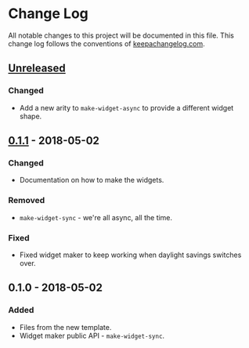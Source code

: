 # Change Log
All notable changes to this project will be documented in this file. This change log follows the conventions of [keepachangelog.com](http://keepachangelog.com/).

## [Unreleased]
### Changed
- Add a new arity to `make-widget-async` to provide a different widget shape.

## [0.1.1] - 2018-05-02
### Changed
- Documentation on how to make the widgets.

### Removed
- `make-widget-sync` - we're all async, all the time.

### Fixed
- Fixed widget maker to keep working when daylight savings switches over.

## 0.1.0 - 2018-05-02
### Added
- Files from the new template.
- Widget maker public API - `make-widget-sync`.

[Unreleased]: https://github.com/your-name/lab_6/compare/0.1.1...HEAD
[0.1.1]: https://github.com/your-name/lab_6/compare/0.1.0...0.1.1

